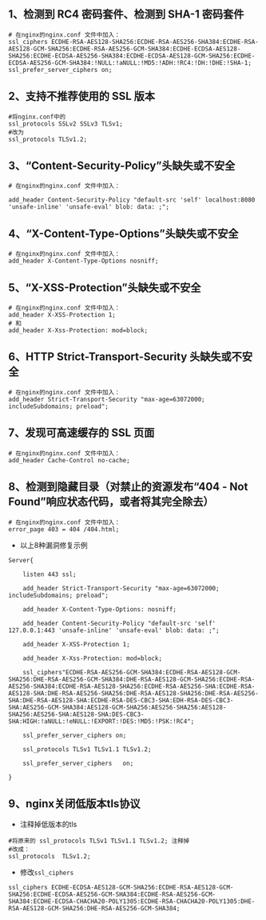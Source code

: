 ## 1、检测到 RC4 密码套件、检测到 SHA-1 密码套件
```nginx
# 在nginx的nginx.conf 文件中加入：
ssl_ciphers ECDHE-RSA-AES128-SHA256:ECDHE-RSA-AES256-SHA384:ECDHE-RSA-AES128-GCM-SHA256:ECDHE-RSA-AES256-GCM-SHA384:ECDHE-ECDSA-AES128-SHA256:ECDHE-ECDSA-AES256-SHA384:ECDHE-ECDSA-AES128-GCM-SHA256:ECDHE-ECDSA-AES256-GCM-SHA384:!NULL:!aNULL:!MD5:!ADH:!RC4:!DH:!DHE:!SHA-1;
ssl_prefer_server_ciphers on;
```
## 2、支持不推荐使用的 SSL 版本
```nginx
#将nginx.conf中的
ssl_protocols SSLv2 SSLv3 TLSv1;
#改为
ssl_protocols TLSv1.2;
```
## 3、“Content-Security-Policy”头缺失或不安全
```nginx
# 在nginx的nginx.conf 文件中加入：

add_header Content-Security-Policy "default-src 'self' localhost:8080 'unsafe-inline' 'unsafe-eval' blob: data: ;";
```
## 4、“X-Content-Type-Options”头缺失或不安全
```nginx
# 在nginx的nginx.conf 文件中加入：
add_header X-Content-Type-Options nosniff;
```
## 5、“X-XSS-Protection”头缺失或不安全
```nginx
# 在nginx的nginx.conf 文件中加入：
add_header X-XSS-Protection 1;
# 和
add_header X-Xss-Protection: mod=block;
```
## 6、HTTP Strict-Transport-Security 头缺失或不安全
```nginx
# 在nginx的nginx.conf 文件中加入：
add_header Strict-Transport-Security "max-age=63072000; includeSubdomains; preload";
```
## 7、发现可高速缓存的 SSL 页面
```nginx
# 在nginx的nginx.conf 文件中加入：
add_header Cache-Control no-cache;
```
## 8、检测到隐藏目录（对禁止的资源发布“404 - Not Found”响应状态代码，或者将其完全除去）
```nginx
# 在nginx的nginx.conf 文件中加入：
error_page 403 = 404 /404.html;
```

- 以上8种漏洞修复示例
```nginx
Server{
 
    listen 443 ssl;
     
    add_header Strict-Transport-Security "max-age=63072000; includeSubdomains; preload";
     
    add_header X-Content-Type-Options: nosniff;
     
    add_header Content-Security-Policy "default-src 'self' 127.0.0.1:443 'unsafe-inline' 'unsafe-eval' blob: data: ;";
     
    add_header X-XSS-Protection 1;
     
    add_header X-Xss-Protection: mod=block;
     
    ssl_ciphers"ECDHE-RSA-AES256-GCM-SHA384:ECDHE-RSA-AES128-GCM-SHA256:DHE-RSA-AES256-GCM-SHA384:DHE-RSA-AES128-GCM-SHA256:ECDHE-RSA-AES256-SHA384:ECDHE-RSA-AES128-SHA256:ECDHE-RSA-AES256-SHA:ECDHE-RSA-AES128-SHA:DHE-RSA-AES256-SHA256:DHE-RSA-AES128-SHA256:DHE-RSA-AES256-SHA:DHE-RSA-AES128-SHA:ECDHE-RSA-DES-CBC3-SHA:EDH-RSA-DES-CBC3-SHA:AES256-GCM-SHA384:AES128-GCM-SHA256:AES256-SHA256:AES128-SHA256:AES256-SHA:AES128-SHA:DES-CBC3-SHA:HIGH:!aNULL:!eNULL:!EXPORT:!DES:!MD5:!PSK:!RC4";
     
    ssl_prefer_server_ciphers on;
     
    ssl_protocols TLSv1 TLSv1.1 TLSv1.2;
     
    ssl_prefer_server_ciphers   on;
 
}
```
## 9、nginx关闭低版本tls协议

- 注释掉低版本的tls
```nginx
#将原来的 ssl_protocols TLSv1 TLSv1.1 TLSv1.2; 注释掉
#改成：
ssl_protocols  TLSv1.2;
```

- 修改`ssl_ciphers`
```nginx
ssl_ciphers ECDHE-ECDSA-AES128-GCM-SHA256:ECDHE-RSA-AES128-GCM-SHA256:ECDHE-ECDSA-AES256-GCM-SHA384:ECDHE-RSA-AES256-GCM-SHA384:ECDHE-ECDSA-CHACHA20-POLY1305:ECDHE-RSA-CHACHA20-POLY1305:DHE-RSA-AES128-GCM-SHA256:DHE-RSA-AES256-GCM-SHA384;

```
